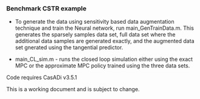 ### Benchmark CSTR example

* To generate the data using sensitivity based data augmentation technique and train the Neural network, run main_GenTrainData.m. This generates the sparsely samples data set, full data set where the additional data samples are generated exactly, and the augmented data set gnerated using the tangential predictor.

* main_CL_sim.m - runs the closed loop simulation either using the exact MPC or the approximate MPC policy trained using the three data sets.  


Code requires CasADi v3.5.1

This is a working document and is subject to change. 
